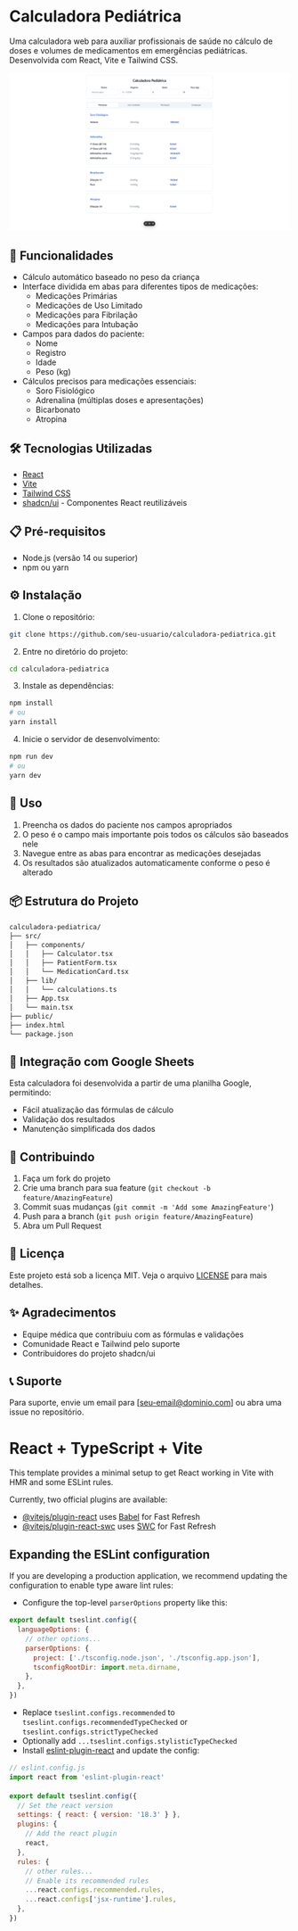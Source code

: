 
# Calculadora Pediátrica

Uma calculadora web para auxiliar profissionais de saúde no cálculo de doses e volumes de medicamentos em emergências pediátricas. Desenvolvida com React, Vite e Tailwind CSS.

![Calculadora Pediátrica Screenshot](https://raw.githubusercontent.com/paulpessoa/calculadora-pediatrica/refs/heads/main/public/images/home.png)

## 🚀 Funcionalidades

- Cálculo automático baseado no peso da criança
- Interface dividida em abas para diferentes tipos de medicações:
  - Medicações Primárias
  - Medicações de Uso Limitado
  - Medicações para Fibrilação
  - Medicações para Intubação
- Campos para dados do paciente:
  - Nome
  - Registro
  - Idade
  - Peso (kg)
- Cálculos precisos para medicações essenciais:
  - Soro Fisiológico
  - Adrenalina (múltiplas doses e apresentações)
  - Bicarbonato
  - Atropina

## 🛠️ Tecnologias Utilizadas

- [React](https://react.dev/)
- [Vite](https://vitejs.dev/)
- [Tailwind CSS](https://tailwindcss.com/)
- [shadcn/ui](https://ui.shadcn.com/) - Componentes React reutilizáveis

## 📋 Pré-requisitos

- Node.js (versão 14 ou superior)
- npm ou yarn

## ⚙️ Instalação

1. Clone o repositório:
```bash
git clone https://github.com/seu-usuario/calculadora-pediatrica.git
```

2. Entre no diretório do projeto:
```bash
cd calculadora-pediatrica
```

3. Instale as dependências:
```bash
npm install
# ou
yarn install
```

4. Inicie o servidor de desenvolvimento:
```bash
npm run dev
# ou
yarn dev
```

## 🎯 Uso

1. Preencha os dados do paciente nos campos apropriados
2. O peso é o campo mais importante pois todos os cálculos são baseados nele
3. Navegue entre as abas para encontrar as medicações desejadas
4. Os resultados são atualizados automaticamente conforme o peso é alterado

## 📦 Estrutura do Projeto

```
calculadora-pediatrica/
├── src/
│   ├── components/
│   │   ├── Calculator.tsx
│   │   ├── PatientForm.tsx
│   │   └── MedicationCard.tsx
│   ├── lib/
│   │   └── calculations.ts
│   ├── App.tsx
│   └── main.tsx
├── public/
├── index.html
└── package.json
```

## 🔄 Integração com Google Sheets

Esta calculadora foi desenvolvida a partir de uma planilha Google, permitindo:
- Fácil atualização das fórmulas de cálculo
- Validação dos resultados
- Manutenção simplificada dos dados

## 🤝 Contribuindo

1. Faça um fork do projeto
2. Crie uma branch para sua feature (`git checkout -b feature/AmazingFeature`)
3. Commit suas mudanças (`git commit -m 'Add some AmazingFeature'`)
4. Push para a branch (`git push origin feature/AmazingFeature`)
5. Abra um Pull Request

## 📜 Licença

Este projeto está sob a licença MIT. Veja o arquivo [LICENSE](LICENSE) para mais detalhes.

## ✨ Agradecimentos

- Equipe médica que contribuiu com as fórmulas e validações
- Comunidade React e Tailwind pelo suporte
- Contribuidores do projeto shadcn/ui

## 📞 Suporte

Para suporte, envie um email para [seu-email@dominio.com] ou abra uma issue no repositório.



# React + TypeScript + Vite

This template provides a minimal setup to get React working in Vite with HMR and some ESLint rules.

Currently, two official plugins are available:

- [@vitejs/plugin-react](https://github.com/vitejs/vite-plugin-react/blob/main/packages/plugin-react/README.md) uses [Babel](https://babeljs.io/) for Fast Refresh
- [@vitejs/plugin-react-swc](https://github.com/vitejs/vite-plugin-react-swc) uses [SWC](https://swc.rs/) for Fast Refresh

## Expanding the ESLint configuration

If you are developing a production application, we recommend updating the configuration to enable type aware lint rules:

- Configure the top-level `parserOptions` property like this:

```js
export default tseslint.config({
  languageOptions: {
    // other options...
    parserOptions: {
      project: ['./tsconfig.node.json', './tsconfig.app.json'],
      tsconfigRootDir: import.meta.dirname,
    },
  },
})
```

- Replace `tseslint.configs.recommended` to `tseslint.configs.recommendedTypeChecked` or `tseslint.configs.strictTypeChecked`
- Optionally add `...tseslint.configs.stylisticTypeChecked`
- Install [eslint-plugin-react](https://github.com/jsx-eslint/eslint-plugin-react) and update the config:

```js
// eslint.config.js
import react from 'eslint-plugin-react'

export default tseslint.config({
  // Set the react version
  settings: { react: { version: '18.3' } },
  plugins: {
    // Add the react plugin
    react,
  },
  rules: {
    // other rules...
    // Enable its recommended rules
    ...react.configs.recommended.rules,
    ...react.configs['jsx-runtime'].rules,
  },
})
```
